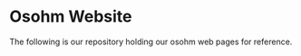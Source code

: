 Osohm Website
=============

The following is our repository holding our osohm web pages for reference.

